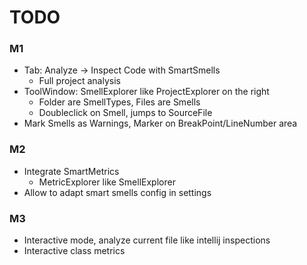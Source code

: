 # TODO

### M1

- Tab: Analyze -> Inspect Code with SmartSmells
	- Full project analysis 
- ToolWindow: SmellExplorer like ProjectExplorer on the right
	- Folder are SmellTypes, Files are Smells
	- Doubleclick on Smell, jumps to SourceFile
- Mark Smells as Warnings, Marker on BreakPoint/LineNumber area

### M2

- Integrate SmartMetrics
	- MetricExplorer like SmellExplorer
- Allow to adapt smart smells config in settings

### M3

- Interactive mode, analyze current file like intellij inspections
- Interactive class metrics